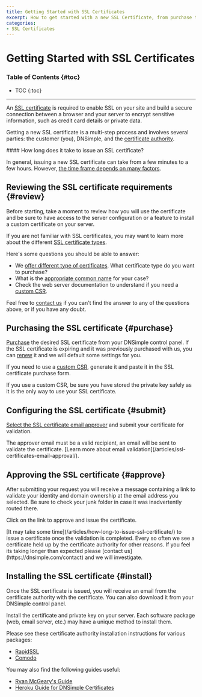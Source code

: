 ```yaml
---
title: Getting Started with SSL Certificates
excerpt: How to get started with a new SSL Certificate, from purchase to setup.
categories:
- SSL Certificates
---
```


# Getting Started with SSL Certificates

### Table of Contents {#toc}

* TOC
{:toc}

---

An [SSL certificate](/articles/ssl-certificates/) is required to enable SSL on your site and build a secure connection between a browser and your server to encrypt sensitive information, such as credit card details or private data.

Getting a new SSL certificate is a multi-step process and involves several parties: the customer (you), DNSimple, and the [certificate authority](/articles/what-is-certificate-authority/).

<note>
#### How long does it take to issue an SSL certificate?

In general, issuing a new SSL certificate can take from a few minutes to a few hours. However, [the time frame depends on many factors](/articles/how-long-to-issue-ssl-certificate/).
</note>

## Reviewing the SSL certificate requirements {#review}

Before starting, take a moment to review how you will use the certificate and be sure to have access to the server configuration or a feature to install a custom certificate on your server.

If you are not familiar with SSL certificates, you may want to learn more about the different [SSL certificate types](/articles/ssl-certificates-types/).

Here's some questions you should be able to answer:

- We [offer different type of certificates](/articles/ssl-certificates/). What certificate type do you want to purchase?
- What is the [appropriate common name](/articles/ssl-certificate-hostname/) for your case?
- Check the web server documentation to understand if you need a [custom CSR](/articles/what-is-csr/).

Feel free to [contact us](https://dnsimple.com/contact) if you can't find the answer to any of the questions above, or if you have any doubt.

## Purchasing the SSL certificate {#purchase}

[Purchase](/articles/purchasing-ssl-certificates/) the desired SSL certificate from your DNSimple control panel. If the SSL certificate is expiring and it was previously purchased with us, you can [renew](/articles/renewing-ssl-certificates/) it and we will default some settings for you.

If you need to use a [custom CSR](/articles/what-is-csr/), generate it and paste it in the SSL certificate purchase form.

<warning>
If you use a custom CSR, be sure you have stored the private key safely as it is the only way to use your SSL certificate.
</warning>

## Configuring the SSL certificate {#submit}

[Select the SSL certificate email approver](/articles/selecting-ssl-certificates-email/) and submit your certificate for validation.

<warning>
The approver email must be a valid recipient, an email will be sent to validate the certificate. [Learn more about email validation](/articles/ssl-certificates-email-approval/).
</warning>

## Approving the SSL certificate {#approve}

After submitting your request you will receive a message containing a link to validate your identity and domain ownership at the email address you selected. Be sure to check your junk folder in case it was inadvertently routed there.

Click on the link to approve and issue the certificate.

<note>
[It may take some time](/articles/how-long-to-issue-ssl-certificate/) to issue a certificate once the validation is completed. Every so often we see a certificate held up by the certificate authority for other reasons. If you feel its taking longer than expected please [contact us](https://dnsimple.com/contact) and we will investigate.
</note>

## Installing the SSL certificate {#install}

Once the SSL certificate is issued, you will receive an email from the certificate authority with the certificate. You can also download it from your DNSimple control panel.

Install the certificate and private key on your server. Each software package (web, email server, etc.) may have a unique method to install them.

Please see these certificate authority installation instructions for various packages:

- [RapidSSL](https://knowledge.rapidssl.com/support/ssl-certificate-support/index?page=content&id=SO16226&actp=LIST&viewlocale=en_US)
- [Comodo](https://support.comodo.com/index.php?_m=knowledgebase&_a=view&parentcategoryid=95&pcid=1&nav=0,96,1)

You may also find the following guides useful:

- [Ryan McGeary's Guide](http://ryan.mcgeary.org/2011/09/16/how-to-add-a-dnsimple-ssl-certificate-to-heroku/)
- [Heroku Guide for DNSimple Certificates](https://devcenter.heroku.com/articles/ssl-certificate-dnsimple)
